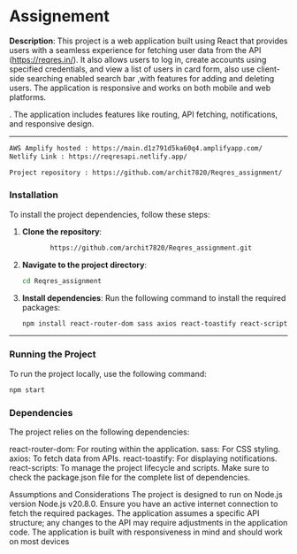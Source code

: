 # Assignement 

**Description**: This project is a web application built using React that provides users with a seamless experience for fetching user data from the API (https://reqres.in/). It also allows users to log in, create accounts using specified credentials, and view a list of users in card form, also use client-side searching enabled search bar ,with features for adding and deleting users. The application is responsive and works on both mobile and web platforms. 

. The application includes features like routing, API fetching, notifications, and responsive design.

---
```bash
AWS Amplify hosted : https://main.d1z791d5ka60q4.amplifyapp.com/
Netlify Link : https://reqresapi.netlify.app/
```
```bash
Project repository : https://github.com/archit7820/Reqres_assignment/

```
### Installation

To install the project dependencies, follow these steps:

1. **Clone the repository**:
    ```bash
           https://github.com/archit7820/Reqres_assignment.git
    ```
2. **Navigate to the project directory**:
    ```bash
    cd Reqres_assignment
    ```
3. **Install dependencies**:
    Run the following command to install the required packages:
    ```bash
    npm install react-router-dom sass axios react-toastify react-scripts
    ```

---

### Running the Project

To run the project locally, use the following command:
```bash
npm start
```




### Dependencies
The project relies on the following dependencies:

react-router-dom: For routing within the application.
sass: For CSS styling.
axios: To fetch data from APIs.
react-toastify: For displaying notifications.
react-scripts: To manage the project lifecycle and scripts.
Make sure to check the package.json file for the complete list of dependencies.

Assumptions and Considerations
The project is designed to run on Node.js version Node.js v20.8.0.
Ensure you have an active internet connection to fetch the required packages.
The application assumes a specific API structure; any changes to the API may require adjustments in the application code.
The application is built with responsiveness in mind and should work on most devices

